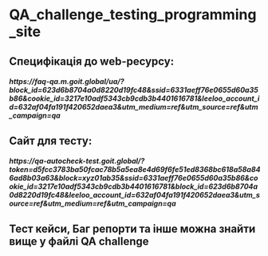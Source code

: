 # QA_challenge_testing_programming_site
<h2>
  Специфікація до web-ресурсу:
<h5>
  https://faq-qa.m.goit.global/ua/?block_id=623d6b8704a0d8220d19fc48&ssid=6331aeff76e0655d60a35b86&cookie_id=3217e10adf5343cb9cdb3b4401616781&leeloo_account_id=632af04fa191f420652daea3&utm_medium=ref&utm_source=ref&utm_campaign=qa
  
<h2>
  Сайт для тесту:
  <h5>
  https://qa-autocheck-test.goit.global/?token=d5fcc3783ba50fcac78b5a5ea8e4d69f6fe51ed8368bc618a58a846ad8b03a63&block=xyz01ab35&ssid=6331aeff76e0655d60a35b86&cookie_id=3217e10adf5343cb9cdb3b4401616781&block_id=623d6b8704a0d8220d19fc48&leeloo_account_id=632af04fa191f420652daea3&utm_source=ref&utm_medium=ref&utm_campaign=qa
  
<h2>Тест кейси, Баг репорти та інше можна знайти вище у файлі QA challenge
  
  
  
  
  
